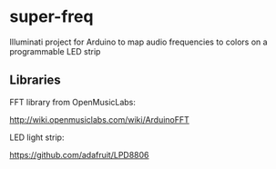 super-freq
==========

Illuminati project for Arduino to map audio frequencies to colors on a programmable LED strip

Libraries
---------

FFT library from OpenMusicLabs:

http://wiki.openmusiclabs.com/wiki/ArduinoFFT

LED light strip:

https://github.com/adafruit/LPD8806
